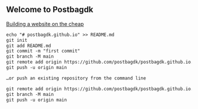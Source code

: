 ## Welcome to Postbagdk

[Building a website on the cheap](https://postbagdk.github.io)

```markdown
echo "# postbagdk.github.io" >> README.md
git init
git add README.md
git commit -m "first commit"
git branch -M main
git remote add origin https://github.com/postbagdk/postbagdk.github.io.git
git push -u origin main

…or push an existing repository from the command line

git remote add origin https://github.com/postbagdk/postbagdk.github.io.git
git branch -M main
git push -u origin main
```


